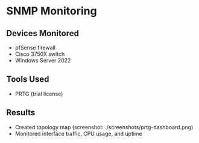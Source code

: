 # SNMP Monitoring

## Devices Monitored
- pfSense firewall
- Cisco 3750X switch
- Windows Server 2022

## Tools Used
- PRTG (trial license)

## Results
- Created topology map (screenshot: ./screenshots/prtg-dashboard.png)
- Monitored interface traffic, CPU usage, and uptime
